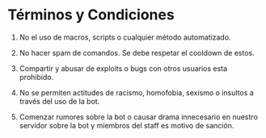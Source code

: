 # Términos y Condiciones

1. No el uso de macros, scripts o cualquier método automatizado.

2. No hacer spam de comandos. Se debe respetar el cooldown de estos.

3. Compartir y abusar de exploits o bugs con otros usuarios esta prohibido.

4. No se permiten actitudes de racismo, homofobia, sexismo o insultos a través del uso de la bot.

5. Comenzar rumores sobre la bot o causar drama innecesario en nuestro servidor sobre la bot y miembros del staff es motivo de sanción.
